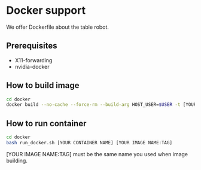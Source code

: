 # Docker support
We offer Dockerfile about the table robot.

## Prerequisites
- X11-forwarding
- nvidia-docker

## How to build image
```bash
cd docker
docker build --no-cache --force-rm --build-arg HOST_USER=$USER -t [YOUR IMAGENAME:TAG] .
```

## How to run container
```bash
cd docker
bash run_docker.sh [YOUR CONTAINER NAME] [YOUR IMAGE NAME:TAG]
```
\[YOUR IMAGE NAME:TAG] must be the same name you used when image building.
